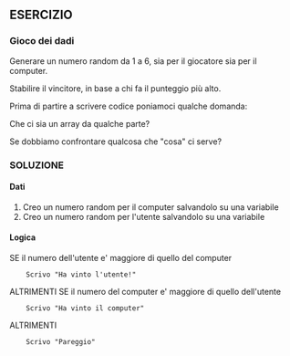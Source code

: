 ## ESERCIZIO

### Gioco dei dadi
Generare un numero random da 1 a 6, sia per il giocatore sia per il computer.

Stabilire il vincitore, in base a chi fa il punteggio più alto.

Prima di partire a scrivere codice poniamoci qualche domanda:

Che ci sia un array da qualche parte?

Se dobbiamo confrontare qualcosa che "cosa" ci serve?

### SOLUZIONE

#### Dati

1. Creo un numero random per il computer salvandolo su una variabile
2. Creo un numero random per l'utente salvandolo su una variabile

#### Logica

SE il numero dell'utente e' maggiore di quello del computer

        Scrivo "Ha vinto l'utente!"

ALTRIMENTI SE il numero del computer e' maggiore di quello dell'utente

        Scrivo "Ha vinto il computer"

ALTRIMENTI 

        Scrivo "Pareggio"